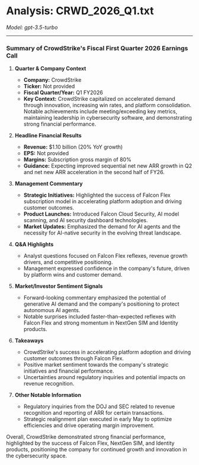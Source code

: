 # Analysis: CRWD_2026_Q1.txt

*Model: gpt-3.5-turbo*

---

### Summary of CrowdStrike's Fiscal First Quarter 2026 Earnings Call

1. **Quarter & Company Context**
   - **Company:** CrowdStrike
   - **Ticker:** Not provided
   - **Fiscal Quarter/Year:** Q1 FY2026
   - **Key Context:** CrowdStrike capitalized on accelerated demand through innovation, increasing win rates, and platform consolidation. Notable achievements include meeting/exceeding key metrics, maintaining leadership in cybersecurity software, and demonstrating strong financial performance.

2. **Headline Financial Results**
   - **Revenue:** $1.10 billion (20% YoY growth)
   - **EPS:** Not provided
   - **Margins:** Subscription gross margin of 80%
   - **Guidance:** Expecting improved sequential net new ARR growth in Q2 and net new ARR acceleration in the second half of FY26.

3. **Management Commentary**
   - **Strategic Initiatives:** Highlighted the success of Falcon Flex subscription model in accelerating platform adoption and driving customer outcomes.
   - **Product Launches:** Introduced Falcon Cloud Security, AI model scanning, and AI security dashboard technologies.
   - **Market Updates:** Emphasized the demand for AI agents and the necessity for AI-native security in the evolving threat landscape.

4. **Q&A Highlights**
   - Analyst questions focused on Falcon Flex reflexes, revenue growth drivers, and competitive positioning.
   - Management expressed confidence in the company's future, driven by platform wins and customer demand.

5. **Market/Investor Sentiment Signals**
   - Forward-looking commentary emphasized the potential of generative AI demand and the company's positioning to protect autonomous AI agents.
   - Notable surprises included faster-than-expected reflexes with Falcon Flex and strong momentum in NextGen SIM and Identity products.

6. **Takeaways**
   - CrowdStrike's success in accelerating platform adoption and driving customer outcomes through Falcon Flex.
   - Positive market sentiment towards the company's strategic initiatives and financial performance.
   - Uncertainties around regulatory inquiries and potential impacts on revenue recognition.

7. **Other Notable Information**
   - Regulatory inquiries from the DOJ and SEC related to revenue recognition and reporting of ARR for certain transactions.
   - Strategic realignment plan executed in early May to optimize efficiencies and drive operating margin improvement.

Overall, CrowdStrike demonstrated strong financial performance, highlighted by the success of Falcon Flex, NextGen SIM, and Identity products, positioning the company for continued growth and innovation in the cybersecurity space.